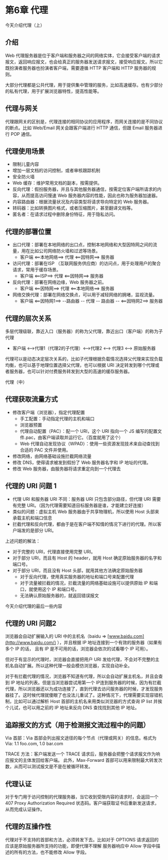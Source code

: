 # 第6章 代理

今天介绍代理（上）

## 介绍

Web 代理服务器是位于客户端和服务器之间的网络实体，它会接受客户端的请求报文，返回响应报文，也会给真正的服务器发送请求报文，接受响应报文。所以它既扮演者服务器也扮演者客户端，需要遵循 HTTP 客户端和 HTTP 服务器的规则。

大部分代理都是公共代理，用于提供集中管理的服务，比如高速缓存。也有少部分的私有代理，用于扩展浏览器特性，提高性能等。

## 代理与网关

代理跟网关的区别是，代理连接的相同协议的应用程序，而网关连接的是不同协议的断点。比如 Web/Email 网关会跟客户端进行 HTTP 通信，但跟 Email 服务器进行 POP 通信。

## 代理使用场景

- 限制儿童内容
- 增加一层文档的访问控制，或者审核跟踪机制
- 安全防火墙
- Web 缓存：维护常用文档的副本，按需提供。
- 反向代理：假扮服务器，并且与其他服务器通信，按需定位客户端所请求的内容，从而提高访问慢速 Web 服务器内容的性能，因此也称为服务器加速器。
- 内容路由器：根据流量状况及内容类型将请求导向特定的 Web 服务器。
- 转码器：比如转换图片格式，或者压缩图片，甚至翻译文档等。
- 匿名者：在请求过程中删除身份特征，用于隐私访问。

## 代理的部署位置

- 出口代理：部署在本地网络的出口点，控制本地网络和大型因特网之间的流量，用在比如公司网络防火墙和过滤等场景。
    - 客户端 <==本地网络==> 代理 <==因特网==> 服务器
- 访问代理：部署在ISP （互联网服务供应商）的访问点，用于处理用户的聚合请求，常用于缓存场景。
    - 客户端 <==ISP==> 代理 <==因特网==> 服务器
- 反向代理：部署在网络边缘，Web 服务器之前。
    - 客户端 <==因特网==> 代理 <==本地网络==> 服务器
- 网络交换代理：部署在网络交换点，可以用于减轻网络的拥堵，监视流量。
    - 客户端 <==因特网1==> --路由器 -- 代理 -- 路由器 -- <==因特网2==> 服务器

## 代理的层次关系

多层代理级联，靠近入口（服务器）的称为父代理，靠近出口（客户端）的称为子代理

- 客户端 <-->代理1（代理2的子代理）<-->代理2 <--> 代理3 <--> 原始服务器

代理可以是动态决定层次关系的，比如子代理根据负载情况选择父代理来实现负载均衡，也可以基于地理位置选择父代理，也可以根据 URI 决定转发到哪个代理或者服务器，也可以针对付费服务转发到大型的高速的缓存服务器。

代理（中）

## 代理获取流量方式

- 修改客户端（浏览器），指定代理配置
    - 手工配置：手动指定代理的主机和端口
    - 浏览器预置
    - 代理自动配置（PAC）：配一个 URI，这个 URI 指向一个 JS 编写的配置文件.pac，由客户端读取并运行它。（百度就用了这个）
    - Web 代理自动发现协议（WPAD）：使用一些资源发现技术来自动查找到合适的 PAC 文件并使用。
- 修改网络，由网络基础设施拦截网络流量
- 修改 DNS，使得请求被发到假扮了 Web 服务器名字和 IP 地址的代理。
- 修改 Web 服务器，由服务器将请求重定向到一个代理去

## 代理的 URI 问题 1

- 代理 URI 和服务器 URI 不同：服务器 URI 只包含部分路径，但代理 URI 需要有完整 URI。（因为代理需要知道目标服务器是谁，才能建立好连接）
- 类似的问题：虚拟主机 Web 服务器由于共享物理机，所以使用 Host 头部来承载主机和端口信息
- 拦截代理和反向代理，都由于是在客户端不知情的情况下进行的代理。所以客户端发的是部分 URI。

上述问题的解法：

- 对于完整的 URI，代理直接使用完整 URI。
- 对于部分 URI，而且有 Host 的 header，就用 Host 确定原始服务器的名字和端口号。
- 对于部分 URI，而且没有 Host 头部，就用其他方法确定原始服务器
    - 对于反向代理，使用真实服务器的地址和端口号来配置代理
    - 对于流量被拦截的情况，拦截流量的网络基础设施可以提供原始 IP 和端口，就使用这个 IP 和端口号。
    - 无法确认原始服务器的，就返回错误报文

今天介绍代理的最后一些内容

## 代理的 URI 问题2

浏览器会自动扩展输入的 URI 中的主机名（baidu => [www.baidu.com](http://www.baidu.com/) ），并且根据 IP 地址连接到一个有效的服务器（如果有多个 IP 的话， 且有 IP 是不可用的话，浏览器会依次的试看哪个 IP 可用）。

但对于有显示的代理时，浏览器会直接把用户 URI 发给代理，不会对不完整的主机名自动扩展。所以这种代理一般会模仿浏览器，实现自动补全。

对于有拦截代理的情况，浏览器不知道有代理，所以会自动扩展主机名，并且会查到 IP 地址的列表。但是当浏览器尝试用第一个 IP连到服务器的时候，因为有拦截代理，所以浏览器还以为成功连接了，直到代理去访问服务器的时候，才发现服务器挂了。这时候代理就傻眼了也没法儿重试了。这种情况下，代理需要实现容错机制，比如可以通过解析 Host 首部的主机名来用类似浏览器的方式查询 IP list 并挨个儿试，也可以用之前的 IP 地址来反向 DNS 查找找到其他 IP 地址。

## 追踪报文的方式（用于检测报文流过程中的问题）

Via 首部：Via 首部会列出报文途径的每个节点（代理或网关）的信息。格式为 Via: 1.1 foo.com, 1.0 bar.com

TRACE 方法：客户端发送一个 TRACE 请求后，服务器会把整个请求报文作为响应报文的主体发回给客户端。 此外，Max-Forward 首部可以用来限制最大转发次数，从而可以测试报文是不是在被循环转发。

## 代理认证

对于专门用于访问控制的代理服务器，当它收到受限内容的请求时，会返回一个 407 Proxy Authorization Required 状态码。客户端获取证书后重新发送请求，从而完成认证操作。

## 代理的互操作性

代理对于不支持的首部和方法，必须转发下去。比如对于 OPTIONS 请求返回的应该是原始服务器所支持的功能，即便代理不理解 服务器响应中 Allow 字段中描述的所有的方法，也不能修改 Allow 字段。